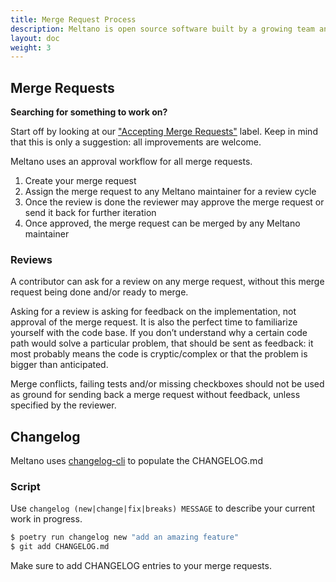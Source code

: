 ```yaml
---
title: Merge Request Process
description: Meltano is open source software built by a growing team and a community of contributors.
layout: doc
weight: 3
---
```


## Merge Requests

<div class="notification is-info">
  <p><strong>Searching for something to work on?</strong></p>
  <p>Start off by looking at our <a href="https://gitlab.com/groups/meltano/-/issues?scope=all&state=opened&label_name[]=Accepting%20Merge%20Requests">"Accepting Merge Requests"</a> label. Keep in mind that this is only a suggestion: all improvements are welcome.</p>
</div>

Meltano uses an approval workflow for all merge requests.

1. Create your merge request
1. Assign the merge request to any Meltano maintainer for a review cycle
1. Once the review is done the reviewer may approve the merge request or send it back for further iteration
1. Once approved, the merge request can be merged by any Meltano maintainer

### Reviews

A contributor can ask for a review on any merge request, without this merge request being done and/or ready to merge.

Asking for a review is asking for feedback on the implementation, not approval of the merge request. It is also the perfect time to familiarize yourself with the code base. If you don’t understand why a certain code path would solve a particular problem, that should be sent as feedback: it most probably means the code is cryptic/complex or that the problem is bigger than anticipated.

Merge conflicts, failing tests and/or missing checkboxes should not be used as ground for sending back a merge request without feedback, unless specified by the reviewer.

## Changelog

Meltano uses [changelog-cli](https://github.com/mc706/changelog-cli) to populate the CHANGELOG.md

### Script

Use `changelog (new|change|fix|breaks) MESSAGE` to describe your current work in progress.

```bash
$ poetry run changelog new "add an amazing feature"
$ git add CHANGELOG.md
```

Make sure to add CHANGELOG entries to your merge requests.